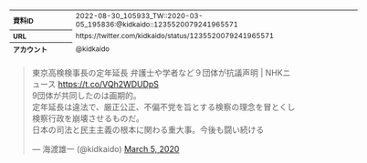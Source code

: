 <table style="font-size: 9pt; width: 610px; margin-bottom: 20px; height: 80px;">
<tbody>
    <tr>
        <th align=left>資料ID</th>
        <td align=left>2022-08-30_105933_TW::2020-03-05_195836:@kidkaido::1235520079241965571</td>
    </tr>
    <tr>
        <th align=left>URL</th>
        <td align=left>https://twitter.com/kidkaido/status/1235520079241965571</td>
    </tr>
    <tr>
        <th align=left>アカウント</th>
        <td align=left>@kidkaido</td>
    </tr>
    <tr>
        <th align=left>ユーザ名</th>
        <td align=left>海渡雄一</td>
    </tr>
    <tr>
        <th align=left>ツイートの記録日時</th>
        <td align=left>2022-08-30_105933_</td>
    </tr>
</tbody>
</table>
<blockquote class="twitter-tweet" data-width="450"  data-lang="ja"><p lang="ja" dir="ltr">東京高検検事長の定年延長 弁護士や学者など９団体が抗議声明 | NHKニュース   <a href="https://t.co/VQh2WDUDpS">https://t.co/VQh2WDUDpS</a><br>9団体が共同したのは画期的。<br>定年延長は違法で、厳正公正、不偏不党を旨とする検察の理念を冒とくし検察行政を崩壊させるものだ。<br>日本の司法と民主主義の根本に関わる重大事。今後も闘い続ける</p>&mdash; 海渡雄一 (@kidkaido) <a href="https://twitter.com/kidkaido/status/1235520079241965571?ref_src=twsrc%5Etfw">March 5, 2020</a></blockquote>
<script async src="https://platform.twitter.com/widgets.js" charset="utf-8"></script>


